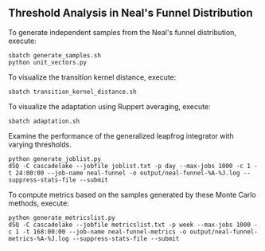 ## Threshold Analysis in Neal's Funnel Distribution

To generate independent samples from the Neal's funnel distribution, execute:
```
sbatch generate_samples.sh
python unit_vectors.py
```
To visualize the transition kernel distance, execute:
```
sbatch transition_kernel_distance.sh
```
To visualize the adaptation using Ruppert averaging, execute:
```
sbatch adaptation.sh
```
Examine the performance of the generalized leapfrog integrator with varying thresholds.
```
python generate_joblist.py
dSQ -C cascadelake --jobfile joblist.txt -p day --max-jobs 1000 -c 1 -t 24:00:00 --job-name neal-funnel -o output/neal-funnel-%A-%J.log --suppress-stats-file --submit
```
To compute metrics based on the samples generated by these Monte Carlo methods, execute:
```
python generate_metricslist.py 
dSQ -C cascadelake --jobfile metricslist.txt -p week --max-jobs 1000 -c 1 -t 168:00:00 --job-name neal-funnel-metrics -o output/neal-funnel-metrics-%A-%J.log --suppress-stats-file --submit
```
